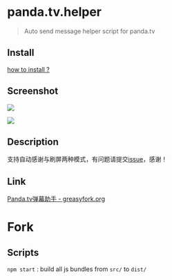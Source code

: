 # panda.tv.helper

> Auto send message helper script for panda.tv

## Install

[how to install ?](https://greasyfork.org/zh-CN/help/installing-user-scripts)


## Screenshot

![](http://ww1.sinaimg.cn/large/83280e47jw1f8k09clkbej209b02rq2w.jpg)


![](http://ww3.sinaimg.cn/large/83280e47jw1f8k09r765qj20b10agmxk.jpg)


## Description

支持自动感谢与刷屏两种模式，有问题请提交[issue](https://github.com/eeve/panda.tv.helper/issues/new)，感谢！

## Link

[Panda.tv弹幕助手 - greasyfork.org](https://greasyfork.org/zh-CN/scripts/23821-panda-tv%E5%BC%B9%E5%B9%95%E5%8A%A9%E6%89%8B)


# Fork

## Scripts

`npm start` : build all js bundles from `src/` to `dist/`
